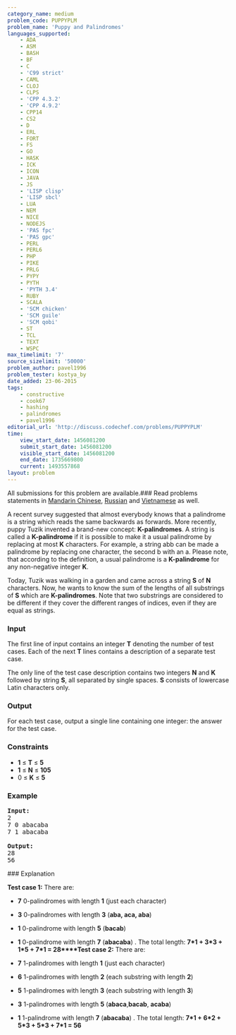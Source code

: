 ```yaml
---
category_name: medium
problem_code: PUPPYPLM
problem_name: 'Puppy and Palindromes'
languages_supported:
    - ADA
    - ASM
    - BASH
    - BF
    - C
    - 'C99 strict'
    - CAML
    - CLOJ
    - CLPS
    - 'CPP 4.3.2'
    - 'CPP 4.9.2'
    - CPP14
    - CS2
    - D
    - ERL
    - FORT
    - FS
    - GO
    - HASK
    - ICK
    - ICON
    - JAVA
    - JS
    - 'LISP clisp'
    - 'LISP sbcl'
    - LUA
    - NEM
    - NICE
    - NODEJS
    - 'PAS fpc'
    - 'PAS gpc'
    - PERL
    - PERL6
    - PHP
    - PIKE
    - PRLG
    - PYPY
    - PYTH
    - 'PYTH 3.4'
    - RUBY
    - SCALA
    - 'SCM chicken'
    - 'SCM guile'
    - 'SCM qobi'
    - ST
    - TCL
    - TEXT
    - WSPC
max_timelimit: '7'
source_sizelimit: '50000'
problem_author: pavel1996
problem_tester: kostya_by
date_added: 23-06-2015
tags:
    - constructive
    - cook67
    - hashing
    - palindromes
    - pavel1996
editorial_url: 'http://discuss.codechef.com/problems/PUPPYPLM'
time:
    view_start_date: 1456081200
    submit_start_date: 1456081200
    visible_start_date: 1456081200
    end_date: 1735669800
    current: 1493557868
layout: problem
---
```

All submissions for this problem are available.###  Read problems statements in [Mandarin Chinese](http://www.codechef.com/download/translated/COOK67/mandarin/PUPPYPLM.pdf), [Russian](http://www.codechef.com/download/translated/COOK67/russian/PUPPYPLM.pdf) and [Vietnamese](http://www.codechef.com/download/translated/COOK67/vietnamese/PUPPYPLM.pdf) as well.

A recent survey suggested that almost everybody knows that a palindrome is a string which reads the same backwards as forwards. More recently, puppy Tuzik invented a brand-new concept: **K-palindromes**. A string is called a **K-palindrome** if it is possible to make it a usual palindrome by replacing at most **K** characters. For example, a string abb can be made a palindrome by replacing one character, the second b with an a. Please note, that according to the definition, a usual palindrome is a **K-palindrome** for any non-negative integer **K**.

Today, Tuzik was walking in a garden and came across a string **S** of **N** characters. Now, he wants to know the sum of the lengths of all substrings of **S** which are **K-palindromes**. Note that two substrings are considered to be different if they cover the different ranges of indices, even if they are equal as strings.

### Input

The first line of input contains an integer **T** denoting the number of test cases. Each of the next **T** lines contains a description of a separate test case.

The only line of the test case description contains two integers **N** and **K** followed by string **S**, all separated by single spaces. **S** consists of lowercase Latin characters only.

### Output

For each test case, output a single line containing one integer: the answer for the test case.

### Constraints

- **1** ≤ **T** ≤ **5**
- **1** ≤ **N** ≤ **105**
- 0 ≤ **K** ≤ **5**

### Example

<pre><b>Input:</b>
2
7 0 abacaba
7 1 abacaba

<b>Output:</b>
28
56
</pre>### Explanation

**Test case 1:**
 There are:

- **7** 0-palindromes with length **1** (just each character)
- **3** 0-palindromes with length **3** (**aba, aca, aba**)
- **1** 0-palindrome with length **5** (**bacab**)
- **1** 0-palindrome with length **7** (**abacaba**)
. 
The total length: **7\*1 + 3\*3 + 1\*5 + 7\*1 = 28****Test case 2:**
 There are:

- **7** 1-palindromes with length **1** (just each character)
- **6** 1-palindromes with length **2** (each substring with length **2**)
- **5** 1-palindromes with length **3** (each substring with length **3**)
- **3** 1-palindromes with length **5** (**abaca**,**bacab**, **acaba**)
- **1** 1-palindrome with length **7** (**abacaba**)
. 
The total length: **7\*1 + 6\*2 + 5\*3 + 5\*3 + 7\*1 = 56**
